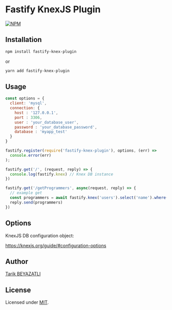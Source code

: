 # Fastify KnexJS Plugin

[![NPM](https://nodei.co/npm/fastify-knex-plugin.png?downloads=true&downloadRank=true&stars=true)](https://nodei.co/npm/fastify-knex-plugin/)

## Installation

```bash
npm install fastify-knex-plugin
```
or
```bash
yarn add fastify-knex-plugin
```


## Usage

```javascript
const options = {
  client: 'mysql',
  connection: {
    host : '127.0.0.1',
    port : 3306,
    user : 'your_database_user',
    password : 'your_database_password',
    database : 'myapp_test'
  }
}

fastify.register(require('fastify-knex-plugin'), options, (err) =>
  console.error(err)
);

fastify.get('/', (request, reply) => {
  console.log(fastify.knex) // Knex DB instance
})

fastify.get('/getProgrammers', async(request, reply) => {
  // example get
  const programmers = await fastify.knex('users').select('name').where('isProgrammer', true)
  reply.send(programmers)
})
```

## Options

KnexJS DB configuration object:

<https://knexjs.org/guide/#configuration-options>

## Author

[Tarik BEYAZATLI](https://github.com/Beyazatli)

## License

Licensed under [MIT](./LICENSE).
